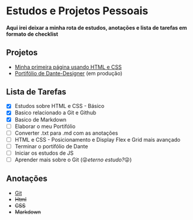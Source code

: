 # Estudos e Projetos Pessoais

#### Aqui irei deixar a minha rota de estudos, anotações e lista de tarefas em formato de checklist

## Projetos

- [Minha primeira página usando HTML e CSS](https://github.com/devmagary/Estudos-Projetos/tree/main/android)
- [Portifólio de Dante-Designer](https://github.com/devmagary/Estudos-Projetos/tree/main/dante-port) (em produção)

## Lista de Tarefas

- [x] Estudos sobre HTML e CSS - Básico
- [x] Basico relacionado a Git e Github
- [x] Basico de Markdown
- [ ] Elaborar o meu Portifólio
- [ ] Converter .txt para .md com as anotações
- [ ] HTML e CSS - Posicionamento e Display Flex e Grid mais avançado
- [ ] Terminar o portifólio de Dante
- [ ] Iniciar os estudos de JS
- [ ] Aprender mais sobre o Git (:stuck_out_tongue_winking_eye:*eterno estudo?*:stuck_out_tongue_winking_eye:)
 
## Anotações

- [Git](https://github.com/devmagary/Estudos-Projetos/blob/main/anotacoes/git.txt)
- ~~Html~~ 
- ~~CSS~~
- ~~Markdown~~


